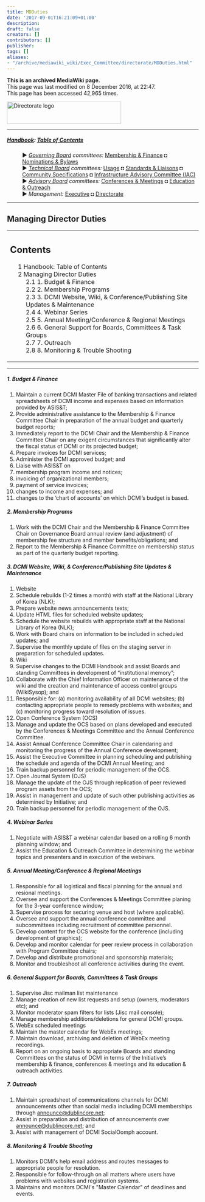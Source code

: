 ```yaml
---
title: MDDuties
date: '2017-09-01T16:21:09+01:00'
description: 
draft: false
creators: []
contributors: []
publisher: 
tags: []
aliases:
- "/archive/mediawiki_wiki/Exec_Committee/directorate/MDDuties.html"
---
```


 **This is an archived MediaWiki page.**  
This page was last modified on 8 December 2016, at 22:47.  
This page has been accessed 42,965 times.

[<img alt="Directorate logo" src="/archive/mediawiki_wiki/images/Directorate_Logo.png" width="300" height="58">](/archive/mediawiki_wiki/images/Directorate_Logo.png "Directorate logo")

* * *

##### [Handbook](/archive/mediawiki_wiki/DCMI_Handbook "DCMI Handbook"): [Table of Contents](/archive/mediawiki_wiki/DCMI_Handbook/ "DCMI Handbook") 
<dl>
<dd> ► <i><a href="/mediawiki_wiki/DCMI_Governing_Board.md" title="DCMI Governing Board">Governing Board</a> committees:</i> <a href="/mediawiki_wiki/DCMI_Governing_Board/finance.md" title="DCMI Governing Board/finance">Membership &amp; Finance</a> ◘ <a href="/mediawiki_wiki/DCMI_Governing_Board/nominations.md" title="DCMI Governing Board/nominations">Nominations &amp; Bylaws</a> 
</dd>
<dd> ► <i><a href="/mediawiki_wiki/DCMI_Technical_Board.md" title="DCMI Technical Board">Technical Board</a> committees:</i> <a href="/mediawiki_wiki/DCMI_Technical_Board/usage.md" title="DCMI Technical Board/usage">Usage</a> ◘ <a href="/mediawiki_wiki/DCMI_Technical_Board/standards.md" title="DCMI Technical Board/standards">Standards &amp; Liaisons</a> ◘ <a href="/mediawiki_wiki/DCMI_Technical_Board/specifications.md" title="DCMI Technical Board/specifications">Community Specifications</a> ◘ <a href="/mediawiki_wiki/DCMI_Technical_Board/infrastructure.md" title="DCMI Technical Board/infrastructure">Infrastructure Advisory Committee (IAC)</a>
</dd>
<dd> ► <i><a href="/mediawiki_wiki/DCMI_Advisory_Board.md" title="DCMI Advisory Board">Advisory Board</a> committees:</i> <a href="/mediawiki_wiki/DCMI_Advisory_Board/meetings.md" title="DCMI Advisory Board/meetings">Conferences &amp; Meetings</a> ◘ <a href="/mediawiki_wiki/DCMI_Advisory_Board/documentation.md" title="DCMI Advisory Board/documentation">Education &amp; Outreach</a>
</dd>
<dd> ► <i>Management:</i> <a href="/mediawiki_wiki/Exec_Committee.md" title="Exec Committee">Executive</a> ◘ <a href="/mediawiki_wiki/Exec_Committee/directorate.md" title="Exec Committee/directorate">Directorate</a>
</dd>
</dl>

* * *

## Managing Director Duties 
<table id="toc" class="toc">
  <tr>
    <td>
      <div id="toctitle">
        <h2>Contents</h2>
      </div>
      <ul>
        <li class="toclevel-1"><a href="#Handbook:_Table_of_Contents"><span class="tocnumber">1</span> <span class="toctext">Handbook: Table of Contents</span></a></li>
        <li class="toclevel-1 tocsection-1">
          <a href="#Managing_Director_Duties"><span class="tocnumber">2</span> <span class="toctext">Managing Director Duties</span></a>
          <ul>
            <li class="toclevel-2 tocsection-2"><a href="#1._Budget_.26_Finance"><span class="tocnumber">2.1</span> <span class="toctext">1. Budget &amp; Finance</span></a></li>
            <li class="toclevel-2 tocsection-3"><a href="#2._Membership_Programs"><span class="tocnumber">2.2</span> <span class="toctext">2. Membership Programs</span></a></li>
            <li class="toclevel-2 tocsection-4"><a href="#3._DCMI_Website.2C_Wiki.2C_.26_Conference.2FPublishing_Site_Updates_.26_Maintenance"><span class="tocnumber">2.3</span> <span class="toctext">3. DCMI Website, Wiki, &amp; Conference/Publishing Site Updates &amp; Maintenance</span></a></li>
            <li class="toclevel-2 tocsection-5"><a href="#4._Webinar_Series"><span class="tocnumber">2.4</span> <span class="toctext">4. Webinar Series</span></a></li>
            <li class="toclevel-2 tocsection-6"><a href="#5._Annual_Meeting.2FConference_.26_Regional_Meetings"><span class="tocnumber">2.5</span> <span class="toctext">5. Annual Meeting/Conference &amp; Regional Meetings</span></a></li>
            <li class="toclevel-2 tocsection-7"><a href="#6._General_Support_for_Boards.2C_Committees_.26_Task_Groups"><span class="tocnumber">2.6</span> <span class="toctext">6. General Support for Boards, Committees &amp; Task Groups</span></a></li>
            <li class="toclevel-2 tocsection-8"><a href="#7._Outreach"><span class="tocnumber">2.7</span> <span class="toctext">7. Outreach</span></a></li>
            <li class="toclevel-2 tocsection-9"><a href="#8._Monitoring_.26_Trouble_Shooting"><span class="tocnumber">2.8</span> <span class="toctext">8. Monitoring &amp; Trouble Shooting</span></a></li>
          </ul>
        </li>
      </ul>
    </td>
  </tr>
</table>


* * *

##### 1. Budget & Finance 

1. Maintain a current DCMI Master File of banking transactions and related spreadsheets of DCMI income and expenses based on information provided by ASIS&T;
2. Provide administrative assistance to the Membership & Finance Committee Chair in preparation of the annual budget and quarterly budget reports;
3. Immediately report to the DCMI Chair and the Membership & Finance Committee Chair on any exigent circumstances that significantly alter the fiscal status of DCMI or its projected budget;
4. Prepare invoices for DCMI services; 
5. Administer the DCMI approved budget; and
6. Liaise with ASIS&T on
  1. membership program income and notices;
  2. invoicing of organizational members;
  3. payment of service invoices;
  4. changes to income and expenses; and
  5. changes to the ‘chart of accounts’ on which DCMI’s budget is based.

##### 2. Membership Programs 

1. Work with the DCMI Chair and the Membership & Finance Committee Chair on Governance Board annual review (and adjustment) of membership fee structure and member benefits/obligations; and
2. Report to the Membership & Finance Committee on membership status as part of the quarterly budget reporting.

##### 3. DCMI Website, Wiki, & Conference/Publishing Site Updates & Maintenance 

1. Website
  1. Schedule rebuilds (1-2 times a month) with staff at the National Library of Korea (NLK);
  2. Prepare website news announcements texts;
  3. Update HTML files for scheduled website updates;
  4. Schedule the website rebuilds with appropriate staff at the National Library of Korea (NLK); 
  5. Work with Board chairs on information to be included in scheduled updates; and
  6. Supervise the monthly update of files on the staging server in preparation for scheduled updates.
2. Wiki
  1. Supervise changes to the DCMI Handbook and assist Boards and standing Committees in development of “institutional memory”; 
  2. Collaborate with the Chief Information Officer on maintenance of the wiki and the creation and maintenance of access control groups (WikiSysop); and
  3. Responsible for: (a) monitoring availability of all DCMI websites; (b) contacting appropriate people to remedy problems with websites; and (c) monitoring progress toward resolution of issues.
3. Open Conference System (OCS)
  1. Manage and update the OCS based on plans developed and executed by the Conferences & Meetings Committee and the Annual Conference Committee.
  2. Assist Annual Conference Committee Chair in calendaring and monitoring the progress of the Annual Conference development; 
  3. Assist the Executive Committee in planning scheduling and publishing the schedule and agenda of the DCMI Annual Meeting; and
  4. Train backup personnel for periodic management of the OCS.
4. Open Journal System (OJS)
  1. Manage the update of the OJS through replication of peer reviewed program assets from the OCS; 
  2. Assist in management and update of such other publishing activities as determined by Initiative; and
  3. Train backup personnel for periodic management of the OJS.

##### 4. Webinar Series 

1. Negotiate with ASIS&T a webinar calendar based on a rolling 6 month planning window; and
2. Assist the Education & Outreach Committee in determining the webinar topics and presenters and in execution of the webinars.

##### 5. Annual Meeting/Conference & Regional Meetings 

1. Responsible for all logistical and fiscal planning for the annual and resional meetings.
2. Oversee and support the Conferences & Meetings Committee planing for the 3-year conference window;
3. Supervise process for securing venue and host (where applicable).
4. Oversee and support the annual conference committee and subcommittees including recruitment of committee personnel.
5. Develop content for the OCS website for the conference (including development of graphics);
6. Develop and monitor calendar for peer review process in collaboration with Program Committee chairs;
7. Develop and distribute promotional and sponsorship materials;
8. Monitor and troubleshoot all conference activities during the event. 

##### 6. General Support for Boards, Committees & Task Groups 

1. Supervise Jisc mailman list maintenance
  1. Manage creation of new list requests and setup (owners, moderators etc); and 
  2. Monitor moderator spam filters for lists (Jisc mail console);
  3. Manage membership additions/deletions for general DCMI groups.
2. WebEx scheduled meetings
  1. Maintain the master calendar for WebEx meetings;
  2. Maintain download, archiving and deletion of WebEx meeting recordings.
3. Report on an ongoing basis to appropriate Boards and standing Committees on the status of DCMI in terms of the Initiative’s membership & finance, conferences & meetings and its education & outreach activities.

##### 7. Outreach 

1. Maintain spreadsheet of communications channels for DCMI announcements other than social media including DCMI memberships through announce@dublincore.net; 
2. Assist in preparation and distribution of announcements over announce@dublincore.net; and
3. Assist with management of DCMI SocialOomph account.

##### 8. Monitoring & Trouble Shooting 

1. Monitors DCMI's help email address and routes messages to appropriate people for resolution.
2. Responsible for follow-through on all matters where users have problems with websites and registration systems.
3. Maintains and monitors DCMI's "Master Calendar" of deadlines and events.

